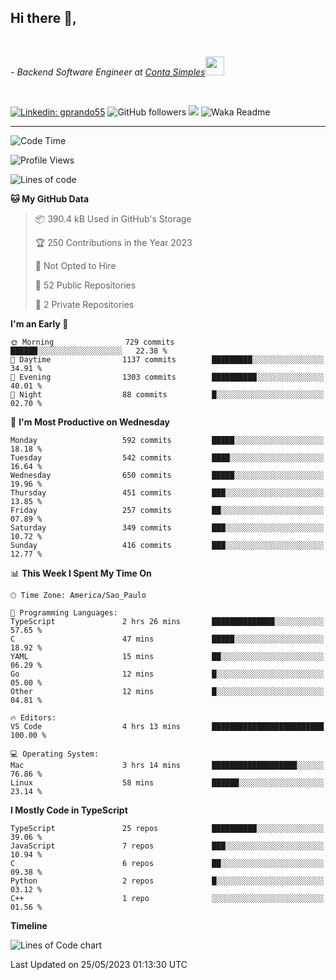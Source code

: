 <h2>Hi there  👋,</h2> </br>

<p><em>- Backend Software Engineer at <a href="https://contasimples.com">Conta Simples</a><img src="https://media.giphy.com/media/WUlplcMpOCEmTGBtBW/giphy.gif" width="30"> 
</em></p></br>


[![Linkedin: gprando55](https://img.shields.io/badge/-gprando55-blue?style=flat-square&logo=Linkedin&logoColor=white&link=https://www.linkedin.com/in/gprando55/)](https://www.linkedin.com/in/gprando55)
![GitHub followers](https://img.shields.io/github/followers/gprando55?label=Follow&style=social)
![](https://visitor-badge.glitch.me/badge?page_id=gprando55.gprando55)
![Waka Readme](https://github.com/gprando55/gprando55/workflows/Waka%20Readme/badge.svg)

---
<!--START_SECTION:waka-->
![Code Time](http://img.shields.io/badge/Code%20Time-2%2C401%20hrs%2032%20mins-blue)

![Profile Views](http://img.shields.io/badge/Profile%20Views-27-blue)

![Lines of code](https://img.shields.io/badge/From%20Hello%20World%20I%27ve%20Written-3.1%20million%20lines%20of%20code-blue)

**🐱 My GitHub Data** 

> 📦 390.4 kB Used in GitHub's Storage 
 > 
> 🏆 250 Contributions in the Year 2023
 > 
> 🚫 Not Opted to Hire
 > 
> 📜 52 Public Repositories 
 > 
> 🔑 2 Private Repositories 
 > 
**I'm an Early 🐤** 

```text
🌞 Morning                729 commits         ██████░░░░░░░░░░░░░░░░░░░   22.38 % 
🌆 Daytime                1137 commits        █████████░░░░░░░░░░░░░░░░   34.91 % 
🌃 Evening                1303 commits        ██████████░░░░░░░░░░░░░░░   40.01 % 
🌙 Night                  88 commits          █░░░░░░░░░░░░░░░░░░░░░░░░   02.70 % 
```
📅 **I'm Most Productive on Wednesday** 

```text
Monday                   592 commits         █████░░░░░░░░░░░░░░░░░░░░   18.18 % 
Tuesday                  542 commits         ████░░░░░░░░░░░░░░░░░░░░░   16.64 % 
Wednesday                650 commits         █████░░░░░░░░░░░░░░░░░░░░   19.96 % 
Thursday                 451 commits         ███░░░░░░░░░░░░░░░░░░░░░░   13.85 % 
Friday                   257 commits         ██░░░░░░░░░░░░░░░░░░░░░░░   07.89 % 
Saturday                 349 commits         ███░░░░░░░░░░░░░░░░░░░░░░   10.72 % 
Sunday                   416 commits         ███░░░░░░░░░░░░░░░░░░░░░░   12.77 % 
```


📊 **This Week I Spent My Time On** 

```text
🕑︎ Time Zone: America/Sao_Paulo

💬 Programming Languages: 
TypeScript               2 hrs 26 mins       ██████████████░░░░░░░░░░░   57.65 % 
C                        47 mins             █████░░░░░░░░░░░░░░░░░░░░   18.92 % 
YAML                     15 mins             ██░░░░░░░░░░░░░░░░░░░░░░░   06.29 % 
Go                       12 mins             █░░░░░░░░░░░░░░░░░░░░░░░░   05.00 % 
Other                    12 mins             █░░░░░░░░░░░░░░░░░░░░░░░░   04.81 % 

🔥 Editors: 
VS Code                  4 hrs 13 mins       █████████████████████████   100.00 % 

💻 Operating System: 
Mac                      3 hrs 14 mins       ███████████████████░░░░░░   76.86 % 
Linux                    58 mins             ██████░░░░░░░░░░░░░░░░░░░   23.14 % 
```

**I Mostly Code in TypeScript** 

```text
TypeScript               25 repos            ██████████░░░░░░░░░░░░░░░   39.06 % 
JavaScript               7 repos             ███░░░░░░░░░░░░░░░░░░░░░░   10.94 % 
C                        6 repos             ██░░░░░░░░░░░░░░░░░░░░░░░   09.38 % 
Python                   2 repos             █░░░░░░░░░░░░░░░░░░░░░░░░   03.12 % 
C++                      1 repo              ░░░░░░░░░░░░░░░░░░░░░░░░░   01.56 % 
```



**Timeline**

![Lines of Code chart](https://raw.githubusercontent.com/prandogabriel/prandogabriel/master/assets/bar_graph.png)


 Last Updated on 25/05/2023 01:13:30 UTC
<!--END_SECTION:waka-->
